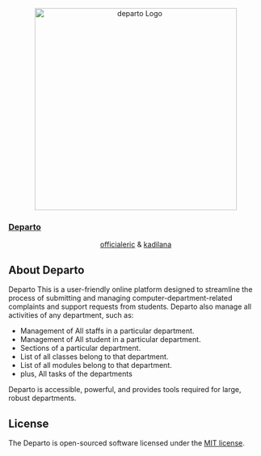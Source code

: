 <p align="center"><a href="#" target="">
<img src="dist/img/departo.png" width="400" alt="departo Logo">
<h3 style='color:blue;'>Departo</h3>
</a></p>

<p align="center">
<a href='https://github.com/officialeric'>officialeric</a> & <a href='https://github.com/Kadilana'>kadilana</a>
</p>

## About Departo

Departo This is a user-friendly online platform designed to streamline the process of submitting and managing computer-department-related complaints and support requests from students. Departo also manage all activities of any department, such as:

- Management of All staffs in a particular department.
- Management of All student in a particular department.
- Sections of a particular department.
- List of all classes belong to that department.
- List of all modules belong to that department.
- plus, All tasks of the departments


Departo is accessible, powerful, and provides tools required for large, robust departments.

## License

The Departo is open-sourced software licensed under the [MIT license](https://opensource.org/licenses/MIT).
